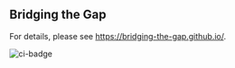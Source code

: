 ## Bridging the Gap

For details, please see https://bridging-the-gap.github.io/.

![ci-badge](https://github.com/bridging-the-gap/bridging-the-gap/workflows/ci-bridging-the-gap/badge.svg)
